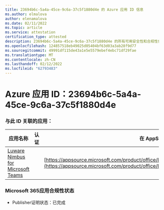 ```yaml
---
title: 23694b6c-5a4a-45ce-9c6a-37c5f1880d4e 的 Azure 应用 ID 信息
ms.author: elmalova
author: elenamalova
ms.date: 02/11/2022
ms.topic: article
ms.service: attestation
certification_type: attested
description: 23694b6c-5a4a-45ce-9c6a-37c5f1880d4e 的所有可用安全性和合规性信息。
ms.openlocfilehash: 124857518eb49025d05404bf63d03a3ab28f9d77
ms.sourcegitcommit: 49991df115de43a1e5e5579ebef4ebc71df29fae
ms.translationtype: MT
ms.contentlocale: zh-CN
ms.lasthandoff: 02/12/2022
ms.locfileid: "62793483"
---
```

# <a name="azure-app-id-23694b6c-5a4a-45ce-9c6a-37c5f1880d4e"></a>Azure 应用 ID：23694b6c-5a4a-45ce-9c6a-37c5f1880d4e


### <a name="apps-associated-with-this-id"></a>与此 ID 关联的应用：
| **应用名称** | **认证** | **在 AppSource 中查看** |
|--------------|---------------|-----------------------|
| [Luware Nimbus for Microsoft Teams](https://docs.microsoft.com/microsoft-365-app-certification/forward/luwareagzurich.advanced_routing_azure_marketplace) |  | [https://appsource.microsoft.com/product/office/luwareagzurich.advanced_routing_azure_marketplace](https://appsource.microsoft.com/product/office/luwareagzurich.advanced_routing_azure_marketplace) |

### <a name="microsoft-365-app-compliance-status"></a>Microsoft 365应用合规性状态
- Publisher证明状态：已完成
